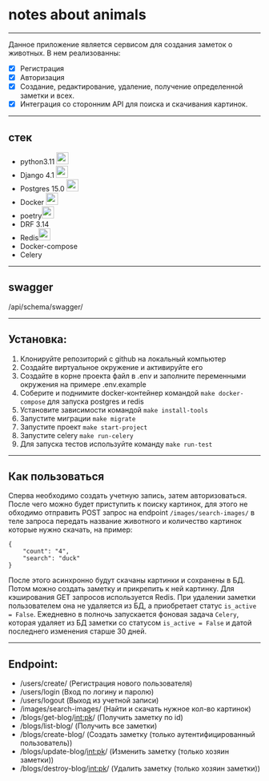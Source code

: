 # notes about animals

___
Данное приложение является сервисом для создания заметок о животных. В нем реализованны:

- [x] Регистрация
- [x] Авторизация
- [x] Создание, редактирование, удаление, получение определенной заметки и всех.
- [x] Интеграция со сторонним API для поиска и скачивания картинок.

___

## стек

+ python3.11 <img height="24" width="24" src="https://cdn.simpleicons.org/python/5066b3" />
+ Django 4.1 <img height="24" width="24" src="https://cdn.simpleicons.org/django/5066b3" />
+ Postgres 15.0 <img height="24" width="24" src="https://cdn.simpleicons.org/postgresql/5066b3" />
+ Docker <img height="24" width="24" src="https://cdn.simpleicons.org/docker/5066b3" />
+ poetry<img height="24" width="24" src="https://cdn.simpleicons.org/poetry/" />
+ DRF 3.14
+ Redis<img height="24" width="24" src="https://cdn.simpleicons.org/redis/" />
+ Docker-compose
+ Celery

___

## swagger

/api/schema/swagger/
___

## Установка:

1. Клонируйте репозиторий с github на локальный компьютер
2. Создайте виртуальное окружение и активируйте его
3. Создайте в корне проекта файл в .env и заполните переменными окружения на примере .env.example
4. Соберите и поднимите docker-контейнер командой `make docker-compose` для запуска postgres и redis
5. Установите зависимости командой `make install-tools`
6. Запустите миграции `make migrate`
7. Запустите проект `make start-project`
8. Запустите celery `make run-celery`
9. Для запуска тестов используйте команду `make run-test`

___

## Как пользоваться

Сперва необходимо создать учетную запись, затем авторизоваться. После чего можно будет приступить к поиску картинок,
для этого не обходимо отправить POST запрос на endpoint `/images/search-images/` в теле запроса передать название
животного и количество картинок которые нужно скачать, на пример:

```
{
    "count": "4",
    "search": "duck"
}
   ```
После этого асинхронно будут скачаны картинки и сохранены в БД. Потом можно создать заметку и прикрепить к ней 
картинку. Для 
кэширования GET запросов используется Redis. При удалении заметки пользователем она не удаляется из БД, а 
приобретает статус `is_active = False`. Ежедневно в полночь запускается фоновая задача `Celery`, которая удаляет из 
БД заметки со статусом  `is_active = False` и датой последнего изменения старше 30 дней.
___

## Endpoint:

+ /users/create/ (Регистрация нового пользователя)
+ /users/login (Вход по логину и паролю)
+ /users/logout (Выход из учетной записи)
+ /images/search-images/ (Найти и скачать нужное кол-во картинок)
+ /blogs/get-blog/<int:pk>/ (Получить заметку по id)
+ /blogs/list-blog/ (Получить все заметки)
+ /blogs/create-blog/ (Создать заметку (только аутентифицированный пользователь))
+ /blogs/update-blog/<int:pk>/ (Изменить заметку (только хозяин заметки))
+ /blogs/destroy-blog/<int:pk>/ (Удалить заметку (только хозяин заметки))
